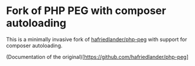 # Fork of PHP PEG with composer autoloading

This is a minimally invasive fork of [hafriedlander/php-peg](https://github.com/hafriedlander/php-peg) with support for composer autoloading.

(Documentation of the original)[https://github.com/hafriedlander/php-peg] 
